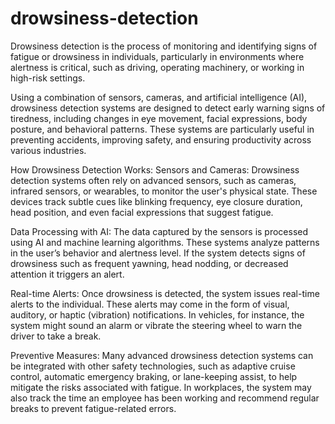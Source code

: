 # drowsiness-detection
Drowsiness detection is the process of monitoring and identifying signs of fatigue or drowsiness in individuals, particularly in environments where alertness is critical, such as driving, operating machinery, or working in high-risk settings.


Using a combination of sensors, cameras, and artificial intelligence (AI), drowsiness detection systems are designed to detect early warning signs of tiredness, including changes in eye movement, facial expressions, body posture, and behavioral patterns. These systems are particularly useful in preventing accidents, improving safety, and ensuring productivity across various industries.

How Drowsiness Detection Works:
Sensors and Cameras: Drowsiness detection systems often rely on advanced sensors, such as cameras, infrared sensors, or wearables, to monitor the user's physical state. These devices track subtle cues like blinking frequency, eye closure duration, head position, and even facial expressions that suggest fatigue.

Data Processing with AI: The data captured by the sensors is processed using AI and machine learning algorithms. These systems analyze patterns in the user’s behavior and alertness level. If the system detects signs of drowsiness such as frequent yawning, head nodding, or decreased attention it triggers an alert.

Real-time Alerts: Once drowsiness is detected, the system issues real-time alerts to the individual. These alerts may come in the form of visual, auditory, or haptic (vibration) notifications. In vehicles, for instance, the system might sound an alarm or vibrate the steering wheel to warn the driver to take a break.

Preventive Measures: Many advanced drowsiness detection systems can be integrated with other safety technologies, such as adaptive cruise control, automatic emergency braking, or lane-keeping assist, to help mitigate the risks associated with fatigue. In workplaces, the system may also track the time an employee has been working and recommend regular breaks to prevent fatigue-related errors.
